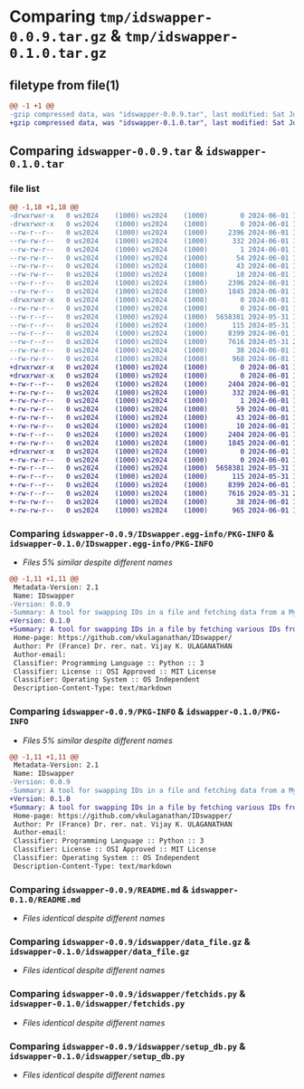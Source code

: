 # Comparing `tmp/idswapper-0.0.9.tar.gz` & `tmp/idswapper-0.1.0.tar.gz`

## filetype from file(1)

```diff
@@ -1 +1 @@
-gzip compressed data, was "idswapper-0.0.9.tar", last modified: Sat Jun  1 10:59:40 2024, max compression
+gzip compressed data, was "idswapper-0.1.0.tar", last modified: Sat Jun  1 11:06:37 2024, max compression
```

## Comparing `idswapper-0.0.9.tar` & `idswapper-0.1.0.tar`

### file list

```diff
@@ -1,18 +1,18 @@
-drwxrwxr-x   0 ws2024    (1000) ws2024    (1000)        0 2024-06-01 10:59:40.738044 idswapper-0.0.9/
-drwxrwxr-x   0 ws2024    (1000) ws2024    (1000)        0 2024-06-01 10:59:40.738044 idswapper-0.0.9/IDswapper.egg-info/
--rw-r--r--   0 ws2024    (1000) ws2024    (1000)     2396 2024-06-01 10:59:40.000000 idswapper-0.0.9/IDswapper.egg-info/PKG-INFO
--rw-rw-r--   0 ws2024    (1000) ws2024    (1000)      332 2024-06-01 10:59:40.000000 idswapper-0.0.9/IDswapper.egg-info/SOURCES.txt
--rw-rw-r--   0 ws2024    (1000) ws2024    (1000)        1 2024-06-01 10:59:40.000000 idswapper-0.0.9/IDswapper.egg-info/dependency_links.txt
--rw-rw-r--   0 ws2024    (1000) ws2024    (1000)       54 2024-06-01 10:59:40.000000 idswapper-0.0.9/IDswapper.egg-info/entry_points.txt
--rw-rw-r--   0 ws2024    (1000) ws2024    (1000)       43 2024-06-01 10:59:40.000000 idswapper-0.0.9/IDswapper.egg-info/requires.txt
--rw-rw-r--   0 ws2024    (1000) ws2024    (1000)       10 2024-06-01 10:59:40.000000 idswapper-0.0.9/IDswapper.egg-info/top_level.txt
--rw-r--r--   0 ws2024    (1000) ws2024    (1000)     2396 2024-06-01 10:59:40.738044 idswapper-0.0.9/PKG-INFO
--rw-rw-r--   0 ws2024    (1000) ws2024    (1000)     1845 2024-06-01 10:30:34.000000 idswapper-0.0.9/README.md
-drwxrwxr-x   0 ws2024    (1000) ws2024    (1000)        0 2024-06-01 10:59:40.738044 idswapper-0.0.9/idswapper/
--rw-rw-r--   0 ws2024    (1000) ws2024    (1000)        0 2024-06-01 10:26:54.000000 idswapper-0.0.9/idswapper/__init__.py
--rw-r--r--   0 ws2024    (1000) ws2024    (1000)  5658381 2024-05-31 18:35:15.000000 idswapper-0.0.9/idswapper/data_file.gz
--rw-r--r--   0 ws2024    (1000) ws2024    (1000)      115 2024-05-31 18:35:15.000000 idswapper-0.0.9/idswapper/db_config.json
--rw-r--r--   0 ws2024    (1000) ws2024    (1000)     8399 2024-06-01 10:39:40.000000 idswapper-0.0.9/idswapper/fetchids.py
--rw-r--r--   0 ws2024    (1000) ws2024    (1000)     7616 2024-05-31 20:34:58.000000 idswapper-0.0.9/idswapper/setup_db.py
--rw-rw-r--   0 ws2024    (1000) ws2024    (1000)       38 2024-06-01 10:59:40.738044 idswapper-0.0.9/setup.cfg
--rw-rw-r--   0 ws2024    (1000) ws2024    (1000)      968 2024-06-01 10:59:26.000000 idswapper-0.0.9/setup.py
+drwxrwxr-x   0 ws2024    (1000) ws2024    (1000)        0 2024-06-01 11:06:37.914997 idswapper-0.1.0/
+drwxrwxr-x   0 ws2024    (1000) ws2024    (1000)        0 2024-06-01 11:06:37.914997 idswapper-0.1.0/IDswapper.egg-info/
+-rw-r--r--   0 ws2024    (1000) ws2024    (1000)     2404 2024-06-01 11:06:37.000000 idswapper-0.1.0/IDswapper.egg-info/PKG-INFO
+-rw-rw-r--   0 ws2024    (1000) ws2024    (1000)      332 2024-06-01 11:06:37.000000 idswapper-0.1.0/IDswapper.egg-info/SOURCES.txt
+-rw-rw-r--   0 ws2024    (1000) ws2024    (1000)        1 2024-06-01 11:06:37.000000 idswapper-0.1.0/IDswapper.egg-info/dependency_links.txt
+-rw-rw-r--   0 ws2024    (1000) ws2024    (1000)       59 2024-06-01 11:06:37.000000 idswapper-0.1.0/IDswapper.egg-info/entry_points.txt
+-rw-rw-r--   0 ws2024    (1000) ws2024    (1000)       43 2024-06-01 11:06:37.000000 idswapper-0.1.0/IDswapper.egg-info/requires.txt
+-rw-rw-r--   0 ws2024    (1000) ws2024    (1000)       10 2024-06-01 11:06:37.000000 idswapper-0.1.0/IDswapper.egg-info/top_level.txt
+-rw-r--r--   0 ws2024    (1000) ws2024    (1000)     2404 2024-06-01 11:06:37.914997 idswapper-0.1.0/PKG-INFO
+-rw-rw-r--   0 ws2024    (1000) ws2024    (1000)     1845 2024-06-01 10:30:34.000000 idswapper-0.1.0/README.md
+drwxrwxr-x   0 ws2024    (1000) ws2024    (1000)        0 2024-06-01 11:06:37.914997 idswapper-0.1.0/idswapper/
+-rw-rw-r--   0 ws2024    (1000) ws2024    (1000)        0 2024-06-01 10:26:54.000000 idswapper-0.1.0/idswapper/__init__.py
+-rw-r--r--   0 ws2024    (1000) ws2024    (1000)  5658381 2024-05-31 18:35:15.000000 idswapper-0.1.0/idswapper/data_file.gz
+-rw-r--r--   0 ws2024    (1000) ws2024    (1000)      115 2024-05-31 18:35:15.000000 idswapper-0.1.0/idswapper/db_config.json
+-rw-r--r--   0 ws2024    (1000) ws2024    (1000)     8399 2024-06-01 10:39:40.000000 idswapper-0.1.0/idswapper/fetchids.py
+-rw-r--r--   0 ws2024    (1000) ws2024    (1000)     7616 2024-05-31 20:34:58.000000 idswapper-0.1.0/idswapper/setup_db.py
+-rw-rw-r--   0 ws2024    (1000) ws2024    (1000)       38 2024-06-01 11:06:37.914997 idswapper-0.1.0/setup.cfg
+-rw-rw-r--   0 ws2024    (1000) ws2024    (1000)      965 2024-06-01 11:06:08.000000 idswapper-0.1.0/setup.py
```

### Comparing `idswapper-0.0.9/IDswapper.egg-info/PKG-INFO` & `idswapper-0.1.0/IDswapper.egg-info/PKG-INFO`

 * *Files 5% similar despite different names*

```diff
@@ -1,11 +1,11 @@
 Metadata-Version: 2.1
 Name: IDswapper
-Version: 0.0.9
-Summary: A tool for swapping IDs in a file and fetching data from a MySQL database
+Version: 0.1.0
+Summary: A tool for swapping IDs in a file by fetching various IDs from idswapper database
 Home-page: https://github.com/vkulaganathan/IDswapper/
 Author: Pr (France) Dr. rer. nat. Vijay K. ULAGANATHAN
 Author-email: 
 Classifier: Programming Language :: Python :: 3
 Classifier: License :: OSI Approved :: MIT License
 Classifier: Operating System :: OS Independent
 Description-Content-Type: text/markdown
```

### Comparing `idswapper-0.0.9/PKG-INFO` & `idswapper-0.1.0/PKG-INFO`

 * *Files 5% similar despite different names*

```diff
@@ -1,11 +1,11 @@
 Metadata-Version: 2.1
 Name: IDswapper
-Version: 0.0.9
-Summary: A tool for swapping IDs in a file and fetching data from a MySQL database
+Version: 0.1.0
+Summary: A tool for swapping IDs in a file by fetching various IDs from idswapper database
 Home-page: https://github.com/vkulaganathan/IDswapper/
 Author: Pr (France) Dr. rer. nat. Vijay K. ULAGANATHAN
 Author-email: 
 Classifier: Programming Language :: Python :: 3
 Classifier: License :: OSI Approved :: MIT License
 Classifier: Operating System :: OS Independent
 Description-Content-Type: text/markdown
```

### Comparing `idswapper-0.0.9/README.md` & `idswapper-0.1.0/README.md`

 * *Files identical despite different names*

### Comparing `idswapper-0.0.9/idswapper/data_file.gz` & `idswapper-0.1.0/idswapper/data_file.gz`

 * *Files identical despite different names*

### Comparing `idswapper-0.0.9/idswapper/fetchids.py` & `idswapper-0.1.0/idswapper/fetchids.py`

 * *Files identical despite different names*

### Comparing `idswapper-0.0.9/idswapper/setup_db.py` & `idswapper-0.1.0/idswapper/setup_db.py`

 * *Files identical despite different names*

